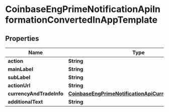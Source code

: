 
# CoinbaseEngPrimeNotificationApiInformationConvertedInAppTemplate

## Properties
Name | Type | Description | Notes
------------ | ------------- | ------------- | -------------
**action** | **String** |  |  [optional]
**mainLabel** | **String** |  |  [optional]
**subLabel** | **String** |  |  [optional]
**actionUrl** | **String** |  |  [optional]
**currencyAndTradeInfo** | [**CoinbaseEngPrimeNotificationApiCurrencyAndTradeInfo**](CoinbaseEngPrimeNotificationApiCurrencyAndTradeInfo.md) |  |  [optional]
**additionalText** | **String** |  |  [optional]



